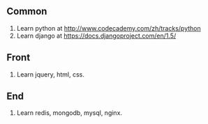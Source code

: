 Common
-------
1. Learn python at http://www.codecademy.com/zh/tracks/python
2. Learn django at https://docs.djangoproject.com/en/1.5/

Front
-------
1. Learn jquery, html, css.

End
-------
1. Learn redis, mongodb, mysql, nginx.
